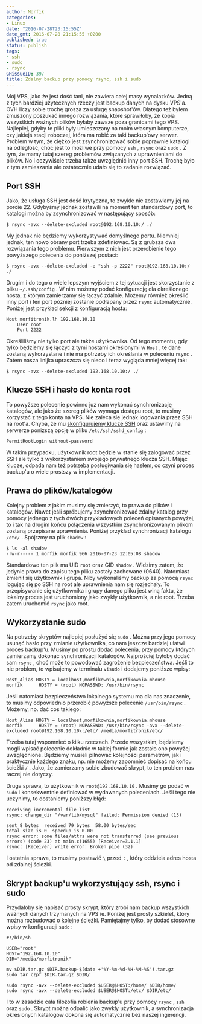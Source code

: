 ```yaml
---
author: Morfik
categories:
- Linux
date: "2016-07-28T23:15:55Z"
date_gmt: 2016-07-28 21:15:55 +0200
published: true
status: publish
tags:
- ssh
- sudo
- rsync
GHissueID: 397
title: Zdalny backup przy pomocy rsync, ssh i sudo
---
```


Mój VPS, jako że jest dość tani, nie zawiera całej masy wynalazków. Jedną z tych bardziej
użytecznych rzeczy jest backup danych na dysku VPS'a. OVH liczy sobie trochę grosza za usługę
snapshot'ów. Dlatego też byłem zmuszony poszukać innego rozwiązania, które sprawiłoby, że kopia
wszystkich ważnych plików byłaby zawsze poza granicami tego VPS. Najlepiej, gdyby te pliki były
umieszczany na moim własnym komputerze, czy jakiejś stacji roboczej, która ma robić za taki
backup'owy serwer. Problem w tym, że ciężko jest zsynchronizować sobie poprawnie katalogi na
odległość, choć jest to możliwe przy pomocy `ssh` , `rsync` oraz `sudo` . Z tym, że mamy tutaj
szereg problemów związanych z uprawnieniami do plików. No i oczywiście trzeba także uwzględnić inny
port SSH. Trochę było z tym zamieszania ale ostatecznie udało się to zadanie rozwiązać.

<!--more-->
## Port SSH

Jako, że usługa SSH jest dość krytyczna, to zwykle nie zostawiamy jej na porcie 22. Gdybyśmy jednak
zostawili na moment ten standardowy port, to katalogi można by zsynchronizować w następujący sposób:

    $ rsync -avx --delete-excluded root@192.168.10.10:/ ./

My jednak nie będziemy wykorzystywać domyślnego portu. Niemniej jednak, ten nowo obrany port trzeba
zdefiniować. Są z grubsza dwa rozwiązania tego problemu. Pierwszym z nich jest przerobienie tego
powyższego polecenia do poniższej postaci:

    $ rsync -avx --delete-excluded -e "ssh -p 2222" root@192.168.10.10:/ ./

Drugim i do tego o wiele lepszym wyjściem z tej sytuacji jest skorzystanie z pliku `~/.ssh/config` .
W nim możemy podać konfigurację dla określonego hosta, z którym zamierzamy się łączyć zdalnie.
Możemy również określić inny port i ten port później zostanie podłapany przez `rsync`
automatycznie. Poniżej jest przykład sekcji z konfiguracją hosta:

    Host morfitronik.lh 192.168.10.10
        User root
        Port 2222

Określiliśmy nie tylko port ale także użytkownika. Od tego momentu, gdy tylko będziemy się łączyć z
tymi hostami określonymi w `Host` , te dane zostaną wykorzystane i nie ma potrzeby ich określania w
poleceniu `rsync` . Zatem nasza linijka upraszcza się nieco i teraz wygląda mniej więcej tak:

    $ rsync -avx --delete-excluded 192.168.10.10:/ ./

## Klucze SSH i hasło do konta root

To powyższe polecenie powinno już nam wykonać synchronizację katalogów, ale jako że szereg plików
wymaga dostępu root, to musimy korzystać z tego konta na VPS. Nie zaleca się jednak logowania przez
SSH na root'a. Chyba, że mu [skonfigurujemy klucze SSH][1] oraz ustawimy na serwerze poniższą opcję
w pliku `/etc/ssh/sshd_config` :

    PermitRootLogin without-password

W takim przypadku, użytkownik root będzie w stanie się zalogować przez SSH ale tylko z
wykorzystaniem swojego prywatnego klucza SSH. Mając klucze, odpada nam też potrzeba posługiwania się
hasłem, co czyni proces backup'u o wiele prostszy w implementacji.

## Prawa do plików/katalogów

Kolejny problem z jakim musimy się zmierzyć, to prawa do plików i katalogów. Nawet jeśli spróbujemy
zsynchronizować zdalny katalog przy pomocy jednego z tych dwóch przykładowych poleceń opisanych
powyżej, to i tak na drugim końcu połączenia wszystkim zsynchronizowanym plikom zostaną przepisane
uprawnienia. Poniżej przykład synchronizacji katalogu `/etc/` . Spójrzmy na plik `shadow` :

    $ ls -al shadow
    -rw-r----- 1 morfik morfik 966 2016-07-23 12:05:08 shadow

Standardowo ten plik ma UID `root` oraz GID `shadow` . Widzimy zatem, że jedynie prawa do zapisu
tego pliku zostały zachowane (0640). Natomiast zmienił się użytkownik i grupa. Niby wykonaliśmy
backup za pomocą `rsync` logując się po SSH na root ale uprawnienia nam się rozjechały. To
przepisywanie się użytkownika i grupy danego pliku jest winą faktu, że lokalny proces jest
uruchomiony jako zwykły użytkownik, a nie root. Trzeba zatem uruchomić `rsync` jako root.

## Wykorzystanie sudo

Na potrzeby skryptów najlepiej posłużyć się `sudo` . Można przy jego pomocy usunąć hasło przy
zmianie użytkownika, co nam jeszcze bardziej ułatwi proces backup'u. Musimy po prostu dodać
polecenia, przy pomocy których zamierzamy dokonać synchronizacji katalogów. Najprościej byłoby dodać
sam `rsync` , choć może to powodować zagrożenie bezpieczeństwa. Jeśli to nie problem, to wpisujemy w
terminalu `visudo` i dodajemy poniższe wpisy:

    Host_Alias HOSTY = localhost,morfikownia,morfikownia.mhouse
    morfik      HOSTY = (root) NOPASSWD: /usr/bin/rsync

Jeśli natomiast bezpieczeństwo lokalnego systemu ma dla nas znaczenie, to musimy odpowiednio
przerobić powyższe polecenie `/usr/bin/rsync` . Możemy, np. dać coś takiego:

    Host_Alias HOSTY = localhost,morfikownia,morfikownia.mhouse
    morfik      HOSTY = (root) NOPASSWD: /usr/bin/rsync -avx --delete-excluded root@192.168.10.10\:/etc/ /media/morfitronik/etc/

Trzeba tutaj wspomnieć o kilku rzeczach. Przede wszystkim, będziemy mogli wpisać polecenie dokładnie
w takiej formie jak zostało ono powyżej uwzględnione. Będziemy musieli pilnować kolejności
parametrów, jak i praktycznie każdego znaku, np. nie możemy zapomnieć dopisać na końcu ścieżki
`/` . Jako, że zamierzamy sobie zbudować skrypt, to ten problem nas raczej nie dotyczy.

Druga sprawa, to użytkownik w `root@192.168.10.10` . Musimy go podać w `sudo` i konsekwentnie
definiować w wydawanych poleceniach. Jeśli tego nie uczynimy, to dostaniemy poniższy błąd:

    receiving incremental file list
    rsync: change_dir "/var/lib/mysql" failed: Permission denied (13)

    sent 8 bytes  received 79 bytes  58.00 bytes/sec
    total size is 0  speedup is 0.00
    rsync error: some files/attrs were not transferred (see previous errors) (code 23) at main.c(1655) [Receiver=3.1.1]
    rsync: [Receiver] write error: Broken pipe (32)

I ostatnia sprawa, to musimy postawić `\` przed `:` , który oddziela adres hosta od zdalnej ścieżki.

## Skrypt backup'u wykorzystujący ssh, rsync i sudo

Przydałoby się napisać prosty skrypt, który zrobi nam backup wszystkich ważnych danych trzymanych na
VPS'ie. Poniżej jest prosty szkielet, który można rozbudować o kolejne ścieżki. Pamiętajmy tylko, by
dodać stosowne wpisy w konfiguracji `sudo` :

    #!/bin/sh

    USER="root"
    HOST="192.168.10.10"
    DIR="/media/morfitronik"

    mv $DIR.tar.gz $DIR.backup-$(date +'%Y-%m-%d-%H-%M-%S').tar.gz
    sudo tar czpf $DIR.tar.gz $DIR/

    sudo rsync -avx --delete-excluded $USER@$HOST:/home/ $DIR/home/
    sudo rsync -avx --delete-excluded $USER@$HOST:/etc/ $DIR/etc/

I to w zasadzie cała filozofia robienia backup'u przy pomocy `rsync` , `ssh` oraz `sudo` . Skrypt
można odpalić jako zwykły użytkownik, a synchronizacja określonych katalogów dokona się
automatycznie bez naszej ingerencji.


[1]: /post/uwierzytelniajace-klucze-ssh/
